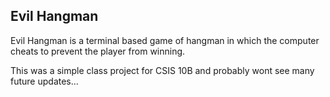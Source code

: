 ## Evil Hangman

Evil Hangman is a terminal based game of hangman in which the computer cheats to prevent the player from winning.


This was a simple class project for CSIS 10B and probably wont see many future updates...
